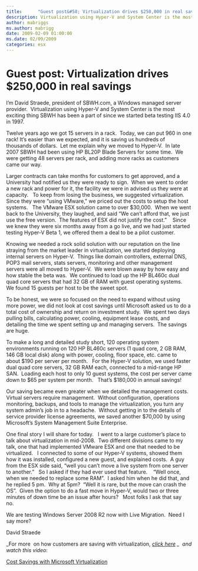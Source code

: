 ```yaml
---
title:      "Guest post&#58; Virtualization drives $250,000 in real savings"
description: Virtualization using Hyper-V and System Center is the most exciting thing SBWH has been a part of since we started beta testing IIS 4.0 in 1997.
author: mabriggs
ms.author: mabrigg
date: 2009-02-09 01:00:00
ms.date: 02/09/2009
categories: esx
---
```

# Guest post: Virtualization drives $250,000 in real savings

I’m David Straede, president of SBWH.com, a Windows managed server provider.  Virtualization using Hyper-V and System Center is the most exciting thing SBWH has been a part of since we started beta testing IIS 4.0 in 1997. 

<!--- ![SBWH in 1999](https://msdnshared.blob.core.windows.net/media/TNBlogsFS/prod.evol.blogs.technet.com/telligent.evolution.components.attachments/13/5434/00/00/03/19/92/87/SBWH97.JPG)  SBWH in 1999 --->

Twelve years ago we got 15 servers in a rack.  Today, we can put 960 in one rack! It’s easier than we expected, and it is saving us hundreds of thousands of dollars.  Let me explain why we moved to Hyper-V.  In late 2007 SBWH had been using HP BL20P Blade Servers for some time.  We were getting 48 servers per rack, and adding more racks as customers came our way.

<!--- ![SBWH in 2007](https://msdnshared.blob.core.windows.net/media/TNBlogsFS/prod.evol.blogs.technet.com/telligent.evolution.components.attachments/13/5434/00/00/03/19/92/88/SBWH09.JPG)   SBWH in 2007 --->

Larger contracts can take months for customers to get approved, and a University had notified us they were ready to sign.  When we went to order a new rack and power for it, the facility we were in advised us they were at capacity.   To keep from losing the business, we suggested virtualization.  Since they were “using VMware," we priced out the costs to setup the host systems.   The VMware ESX solution came to over $30,000.  When we went back to the University, they laughed, and said “We can’t afford that, we just use the free version.  The features of ESX did not justify the cost.”    Since we knew they were six months away from a go live, and we had just started testing Hyper-V Beta 1, we offered them a deal to be a pilot customer. 

Knowing we needed a rock solid solution with our reputation on the line straying from the market leader in virtualization, we started deploying internal servers on Hyper-V.  Things like domain controllers, external DNS, POP3 mail servers, stats servers, monitoring and other management servers were all moved to Hyper-V.  We were blown away by how easy and how stable the beta was.  We continued to load up the HP BL460c dual quad core servers that had 32 GB of RAM with guest operating systems.   We found 15 guests per host to be the sweet spot. 

To be honest, we were so focused on the need to expand without using more power, we did not look at cost savings until Microsoft asked us to do a total cost of ownership and return on investment study.  We spent two days pulling bills, calculating power, cooling, equipment lease costs, and detailing the time we spent setting up and managing servers.  The savings are huge.  

To make a long and detailed study short, 120 operating system environments running on 120 HP BL460c servers (1 quad core, 2 GB RAM, 146 GB local disk) along with power, cooling, floor space, etc. came to about $190 per server per month.   For the Hyper-V solution, we used faster dual quad core servers, 32 GB RAM each, connected to a mid-range HP SAN.  Loading each host to only 10 guest systems, the cost per server came down to $65 per system per month.   That’s $180,000 in annual savings!

Our saving became even greater when we detailed the management costs.   Virtual servers require management.  Without configuration, operations monitoring, backups, and tools to manage the virtualization, you turn any system admin’s job in to a headache.  Without getting in to the details of service provider license agreements, we saved another $70,000 by using Microsoft’s System Management Suite Enterprise. 

One final story I will share for today.   I went to a large customer’s place to talk about virtualization in mid-2008.  Two different divisions came to my talk, one that had implemented VMware ESX and one that needed to be virtualized.   I connected to some of our Hyper-V systems, showed them how it was installed, configured a new guest, and explained costs.  A guy from the ESX side said, “well you can’t move a live system from one server to another.”   So I asked if they had ever used that feature.    “Well once, when we needed to replace some RAM”.  I asked him when he did that, and he replied 5 pm.  Why at 5pm?  “Well it is rare, but the move can crash the OS”.  Given the option to do a fast move in Hyper-V, would two or three minutes of down time be an issue after hours?   Most folks I ask that say no. 

We are testing Windows Server 2008 R2 now with Live Migration.  Need I say more? 

David Straede

_For more  on how customers are saving with virtualization, _[_click here_](http://www.prnewswire.com/mnr/microsoft/36562/) _  and watch this video_:

  
[Cost Savings with Microsoft Virtualization](https://www.microsoft.com/video/en/us/details/47304891-46fa-4763-95f4-65329870b7b7?vp_evt=eref&vp_video=Cost+Savings+with+Microsoft+Virtualization)
